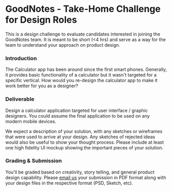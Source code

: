 GoodNotes - Take-Home Challenge for Design Roles
===
This is a design challenge to evaluate candidates interested in joining the GoodNotes team. It is meant to be short (<4 hrs) and serve as a way for the team to understand your approach on product design.

### Introduction

The Calculator app has been around since the first smart phones. Generally, it provides basic functionality of a calculator but it wasn't targeted for a specific vertical. How would you re-design the calculator app to make it work better for you as a designer?

### Deliverable
Design a calculator application targeted for user interface / graphic designers. You could assume the final application to be used on any modern mobile devices.

We expect a description of your solution, with any sketches or wireframes that were used to arrive at your design. Any sketches of rejected ideas would also be useful to show your thought process. Please include at least one high fidelity UI mockup showing the important pieces of your solution.

### Grading & Submission
You'll be graded based on creativity, story telling, and general product design capability. Please [email us](mailto:careers@goodnotes.com?subject=GoodNotes) your submission in PDF format along with your design files in the respective format (PSD, Sketch, etc).
